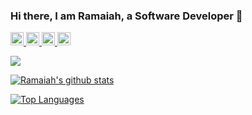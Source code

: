 <!-- ### Hi there 👋 -->

<!--
**christyram99/christyram99** is a ✨ _special_ ✨ repository because its `README.md` (this file) appears on your GitHub profile.

Here are some ideas to get you started:

- 🔭 I’m currently working on ...
- 🌱 I’m currently learning ...
- 👯 I’m looking to collaborate on ...
- 🤔 I’m looking for help with ...
- 💬 Ask me about ...
- 📫 How to reach me: ...
- 😄 Pronouns: ...
- ⚡ Fun fact: ...
-->

### Hi there, I am Ramaiah, a Software Developer 👋

<a href="https://twitter.com/ramaiahkethana">
  <img width="21px" alt="Ramaiah twitter" src="https://raw.githubusercontent.com/ramaiahkethana/ramaiahkethana/main/assets/twitter.svg" />
</a>

<a href="https://linkedin.com/in/ramaiahkethana">
  <img width="21px" alt="Ramaiah LinkedIn" src="https://raw.githubusercontent.com/ramaiahkethana/ramaiahkethana/main/assets/linkedin.svg" />
</a>

<a href="https://instagram.com/ramaiahkethana">
  <img width="21px" alt="Ramaiah Instagram" src="https://raw.githubusercontent.com/ramaiahkethana/ramaiahkethana/main/assets/instagram.svg" />
</a>

<a href="mailto:christyram99@gmail.com">
  <img width="21px" alt="Ramaiah Mail" src="https://raw.githubusercontent.com/ramaiahkethana/ramaiahkethana/main/assets/gmail.svg" />
</a>
 
![](https://komarev.com/ghpvc/?username=ramaiahkethana&color=brightgreen)

[![Ramaiah's github stats](https://github-readme-stats.vercel.app/api?username=ramaiahkethana&count_private=true&show_icons=true&bg_color=#000)](https://github.com/anuraghazra/github-readme-stats)

[![Top Languages](https://github-readme-stats.vercel.app/api/top-langs/?username=ramaiahkethana&exclude_repo=store,MMS,Sara,faculty_blog,Find_Examination_Centre,Easy_Parking)](https://github.com/anuraghazra/github-readme-stats)
